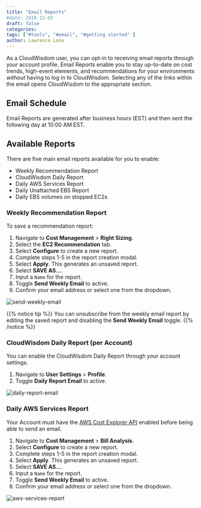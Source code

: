 ```yaml
---
title: "Email Reports"
#date: 2018-12-03
draft: false
categories:
tags: ["#tools", "#email", "#getting started" ]
author: Lawrence Lane
---
```


As a CloudWisdom user, you can opt-in to receiving email reports through your account profile. Email Reports enable you to stay up-to-date on cost trends, high-event elements, and recommendations for your environments _without_ having to log in to CloudWisdom. Selecting any of the links within the email opens CloudWisdom to the appropriate section.

## Email Schedule

Email Reports are generated after business hours (EST) and then sent the following day at 10:00 AM EST.

## Available Reports
There are five main email reports available for you to enable:

- Weekly Recommendation Report
- CloudWisdom Daily Report
- Daily AWS Services Report
- Daily Unattached EBS Report
- Daily EBS volumes on stopped EC2s

### Weekly Recommendation Report
To save a recommendation report:

1. Navigate to **Cost Management** > **Right Sizing**.
2. Select the **EC2 Recommendation** tab.
3. Select **Configure** to create a new report.
4. Complete steps 1-5 in the report creation modal.
3. Select **Apply**. This generates an unsaved report.
4. Select **SAVE AS...**.
4. Input a `Name` for the report.
5. Toggle **Send Weekly Email** to active.
6. Confirm your email address or select one from the dropdown.

![send-weekly-email](/images/reports-email/send-weekly-email.png)

{{% notice tip %}}
You can unsubscribe from the weekly email report by editing the saved report and disabling the **Send Weekly Email** toggle.
{{% /notice %}}


### CloudWisdom Daily Report (per Account)
You can enable the CloudWisdom Daily Report through your account settings.

1. Navigate to **User Settings** > **Profile**.
2. Toggle **Daily Report Email** to active.

![daily-report-email](/images/reports-email/daily-report-email.png)

### Daily AWS Services Report
Your Account must have the [AWS Cost Explorer API][1] enabled before being able to send an email.

1. Navigate to **Cost Management** > **Bill Analysis**.
2. Select **Configure** to create a new report.
3. Complete steps 1-5 in the report creation modal.
4. Select **Apply**. This generates an unsaved report.
5. Select **SAVE AS...**.
6. Input a `Name` for the report.
7. Toggle **Send Weekly Email** to active.
8. Confirm your email address or select one from the dropdown.

![aws-services-report](/images/reports-email/aws-services-report.png)

[1]: /integrations/aws-integration/#prerequisite-enable-cost-explorer

